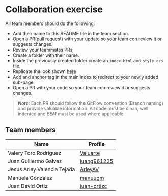 # Collaboration exercise

All team members should do the following:

- Add their name to this README file in the team section.
- Open a PR(pull request) with your update so your team con review it or suggests changes.
- Review your teammates PRs
- Create a folder with their name.
- Inside the previously created folder create an `index.html` and `style.css` file.
- Replicate the look shown [here](https://i.pinimg.com/originals/4d/10/0c/4d100c00da0b572171b083c35202b114.png)
- Add and anchor tag in the main index to redirect to your newly added sub-page
- Open a PR with your code so your team con review it or suggests changes.

> **_Note:_**
> Each PR should follow the GitFlow convention (Branch naming) and provide valuable information.
> All code must be clean, well indented and _BEM_ must be used where applicable

## Team members

| Name                        | Profile                                       |
| --------------------------- | --------------------------------------------- |
| Valery Toro Rodriguez       | [Valuarte](https://github.com/valuarte)       |
| Juan Guillermo Galvez       | [juang961225](https://github.com/juang961225) |
| Jesus Arley Valencia Tejada | [ArleyAV](https://github.com/ArleyAV)         |
| Manuela González            | [manuugm](https://github.com/manuugm)         |
| Juan David Ortiz            | [juan-ortizc](https://github.com/juan-ortizc) |
